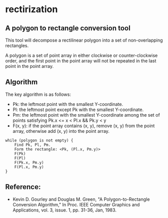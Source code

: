 # rectirization

## A polygon to rectangle conversion tool

This tool will decompose a rectilinear polygon into a set of non-overlapping rectangles.

A polygon is a set of point array in either clockwise or counter-clockwise order, and the first point in the point array will not be repeated in the last point in the point array.

## Algorithm
The key algorithm is as follows:
+ Pk: the leftmost point with the smallest Y-coordinate.
+ Pl: the leftmost point except Pk with the smallest Y-coordinate.
+ Pm: the leftmost point with the smallest Y-coordinate among the set of points satisfying Pk.x <= x < Pl.x && Pk.y < y
+ F(x, y): if the point array contains (x, y), remove (x, y) from the point array, otherwise add (x, y) into the point array.

<pre><code>while (polygon is not empty) {
    Find Pk, Pl, Pm.
    Form the rectangle: &lt;Pk, (Pl.x, Pm.y)&gt;
    F(Pk)
    F(Pl)
    F(Pk.x, Pm.y)
    F(Pl.x, Pm.y)
}</code></pre>

## Reference: 
* Kevin D. Gourley and Douglas M. Green, "A Polygon-to-Rectangle Conversion Algorithm," In Proc. IEEE Computer Graphics and Applications, vol. 3, issue. 1, pp. 31-36, Jan, 1983.
